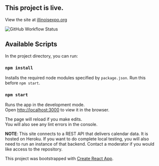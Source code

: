 ## This project is live.

View the site at [illinoisexpo.org](illinoisexpo.org)

![GitHub Workflow Status](https://img.shields.io/github/workflow/status/ecexpo/react-site/Build%20and%20Deploy%20production?label=Live%20build)

## Available Scripts

In the project directory, you can run:

### `npm install`

Installs the required node modules specified by `package.json`. Run this before `npm start`. 

### `npm start`

Runs the app in the development mode.<br>
Open [http://localhost:3000](http://localhost:3000) to view it in the browser.

The page will reload if you make edits.<br>
You will also see any lint errors in the console.

**NOTE**: This site connects to a REST API that delivers calendar data. It is hosted on Heroku. If you want to do complete local testing, you will also need to run an instance of that backend. Contact a moderator if you would like access to the repository.

This project was bootstrapped with [Create React App](https://github.com/facebook/create-react-app).
